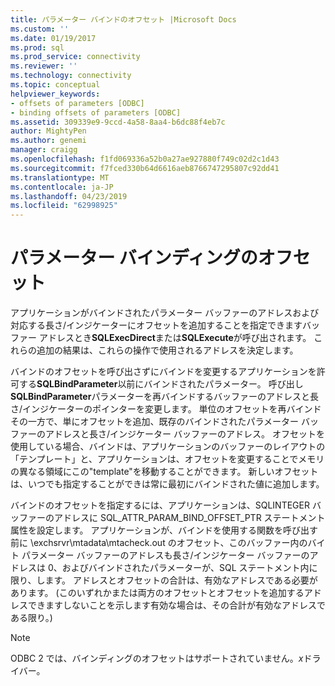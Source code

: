 ```yaml
---
title: パラメーター バインドのオフセット |Microsoft Docs
ms.custom: ''
ms.date: 01/19/2017
ms.prod: sql
ms.prod_service: connectivity
ms.reviewer: ''
ms.technology: connectivity
ms.topic: conceptual
helpviewer_keywords:
- offsets of parameters [ODBC]
- binding offsets of parameters [ODBC]
ms.assetid: 309339e9-9ccd-4a58-8aa4-b6dc88f4eb7c
author: MightyPen
ms.author: genemi
manager: craigg
ms.openlocfilehash: f1fd069336a52b0a27ae927880f749c02d2c1d43
ms.sourcegitcommit: f7fced330b64d6616aeb8766747295807c92dd41
ms.translationtype: MT
ms.contentlocale: ja-JP
ms.lasthandoff: 04/23/2019
ms.locfileid: "62998925"
---
```

# <a name="parameter-binding-offsets"></a>パラメーター バインディングのオフセット
アプリケーションがバインドされたパラメーター バッファーのアドレスおよび対応する長さ/インジケーターにオフセットを追加することを指定できますバッファー アドレスとき**SQLExecDirect**または**SQLExecute**が呼び出されます。 これらの追加の結果は、これらの操作で使用されるアドレスを決定します。  
  
 バインドのオフセットを呼び出さずにバインドを変更するアプリケーションを許可する**SQLBindParameter**以前にバインドされたパラメーター。 呼び出し**SQLBindParameter**パラメーターを再バインドするバッファーのアドレスと長さ/インジケーターのポインターを変更します。 単位のオフセットを再バインドその一方で、単にオフセットを追加、既存のバインドされたパラメーター バッファーのアドレスと長さ/インジケーター バッファーのアドレス。 オフセットを使用している場合、バインドは、アプリケーションのバッファーのレイアウトの「テンプレート」と、アプリケーションは、オフセットを変更することでメモリの異なる領域にこの"template"を移動することができます。 新しいオフセットは、いつでも指定することができは常に最初にバインドされた値に追加します。  
  
 バインドのオフセットを指定するには、アプリケーションは、SQLINTEGER バッファーのアドレスに SQL_ATTR_PARAM_BIND_OFFSET_PTR ステートメント属性を設定します。 アプリケーションが、バインドを使用する関数を呼び出す前に \exchsrvr\mtadata\mtacheck.out のオフセット、このバッファー内のバイト パラメーター バッファーのアドレスも長さ/インジケーター バッファーのアドレスは 0、およびバインドされたパラメーターが、SQL ステートメント内に限り、します。 アドレスとオフセットの合計は、有効なアドレスである必要があります。 (このいずれかまたは両方のオフセットとオフセットを追加するアドレスできますしないことを示します有効な場合は、その合計が有効なアドレスである限り。)  
  
> [!NOTE]  
>  ODBC 2 では、バインディングのオフセットはサポートされていません。*x*ドライバー。
